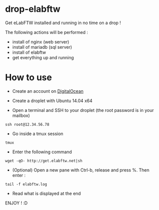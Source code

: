 # drop-elabftw

Get eLabFTW installed and running in no time on a drop !

The following actions will be performed :

- install of nginx (web server)
- install of  mariadb (sql server)
- install of elabftw
- get everything up and running

# How to use

* Create an account on [DigitalOcean](https://cloud.digitalocean.com/registrations/new)

* Create a droplet with Ubuntu 14.04 x64

* Open a terminal and SSH to your droplet (the root password is in your mailbox)

~~~
ssh root@12.34.56.78
~~~

* Go inside a tmux session

~~~
tmux
~~~

* Enter the following command

```
wget -qO- http://get.elabftw.net|sh
```

* (Optional) Open a new pane with Ctrl-b, release and press %. Then enter :

~~~
tail -f elabftw.log
~~~

* Read what is displayed at the end

ENJOY ! :D
